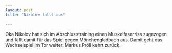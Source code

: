 ```yaml
---
layout: post
title: "Nikolov fällt aus"

---
```


Oka Nikolov hat sich im Abschlusstraining einen Muskelfaserriss zugezogen und fällt damit für das Spiel gegen Mönchengladbach aus. Damit geht das Wechselspiel im Tor weiter: Markus Pröll kehrt zurück.


